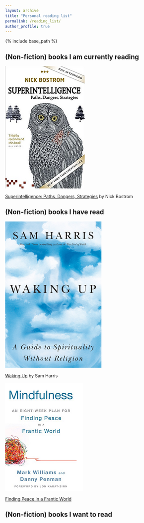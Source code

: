```yaml
---
layout: archive
title: "Personal reading list"
permalink: /reading_list/
author_profile: true
---
```


{% include base_path %}

## (Non-fiction) books I am currently reading

![](../images/bostrom.png)
   
[Superintelligence: Paths, Dangers, Strategies](https://www.amazon.com/gp/product/0198739834/ref=as_li_qf_sp_asin_il_tl?ie=UTF8&tag=nbostrom0c-20&camp=1789&creative=9325&linkCode=as2&creativeASIN=0198739834&linkId=37a8c8afb67a781338095992bd0b4ed6) by Nick Bostrom

## (Non-fiction) books I have read

![](../images/waking_up.png)   
   
[Waking Up](https://samharris.org/books/waking-up/) by Sam Harris

![](../images/mindfulness.png)   
   
[Finding Peace in a Frantic World](https://www.amazon.com/Mindfulness-Eight-Week-Finding-Peace-Frantic-ebook/dp/B005NJ2T1G/ref=tmm_kin_swatch_0?_encoding=UTF8&qid=&sr=)

## (Non-fiction) books I want to read
